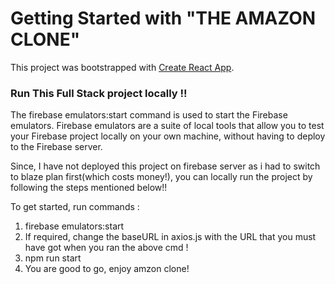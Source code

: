 # Getting Started with "THE AMAZON CLONE"

This project was bootstrapped with [Create React App](https://github.com/facebook/create-react-app).


### Run This Full Stack project locally !!


The firebase emulators:start command is used to start the Firebase emulators. Firebase emulators are a suite of local tools that allow you to test your Firebase project locally on your own machine, without having to deploy to the Firebase server.

Since, I have not deployed this project on firebase server as i had to switch to blaze plan first(which costs money!), you can locally run the project by following the steps mentioned below!!

To get started, 
run commands : 

1. firebase emulators:start
2. If required, change the baseURL in axios.js with the URL that you must have got when you ran the above cmd !
3. npm run start
4. You are good to go, enjoy amzon clone!
